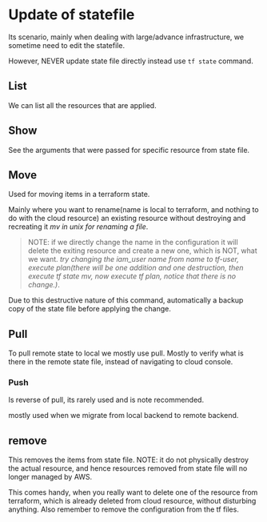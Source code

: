 # Update of statefile

Its scenario, mainly when dealing with large/advance infrastructure, we sometime need to edit the statefile.

However, NEVER update state file directly instead use `tf state` command.

## List

We can list all the resources that are applied.

## Show

See the arguments that were passed for specific resource from state file.

## Move

Used for moving items in a terraform state.

Mainly where you want to rename(name is local to terraform, and nothing to do with the cloud resource) an existing resource without destroying and recreating it *mv in unix for renaming a file*.

> NOTE: if we directly change the name in the configuration it will delete the exiting resource and create a new one, which is NOT, what we want. *try changing the iam_user name from name to tf-user, execute plan(there will be one addition and one destruction, then execute tf state mv, now execute tf plan, notice that there is no change.)*.

Due to this destructive nature of this command, automatically a backup copy of the state file before applying the change.

## Pull

To pull remote state to local we mostly use pull. Mostly to verify what is there in the remote state file, instead of navigating to cloud console.

### Push

Is reverse of pull, its rarely used and is note recommended.

mostly used when we migrate from local backend to remote backend.

## remove

This removes the items from state file. NOTE: it do not physically destroy the actual resource, and hence resources removed from state file will no longer managed by AWS.

This comes handy, when you really want to delete one of the resource from terraform, which is already deleted from cloud resource, without disturbing anything. Also remember to remove the configuration from the tf files.
